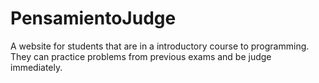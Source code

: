 # PensamientoJudge
A website for students that are in a introductory course to programming. They can practice problems from previous exams and be judge immediately.
